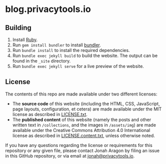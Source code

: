 # blog.privacytools.io

## Building

1. Install [Ruby](https://www.ruby-lang.org/en/documentation/installation/).
2. Run `gem install bundler` to install [bundler](https://bundler.io/).
3. Run `bundle install` to install the required dependencies.
4. Run `bundle exec jekyll build` to build the website. The output can be found in the `_site` directory.
5. Run `bundle exec jekyll serve` for a live preview of the website.

## License

The contents of this repo are made available under two different licenses:

 - The **source code** of this website (including the HTML, CSS, JavaScript, page layouts, configuration, et cetera) are made available under the MIT license as described in [LICENSE.txt](/LICENSE.txt).
 - The **published content** of this website (namely the posts and other written text in `/collections`, and the images in `/assets/img`) are made available under the Creative Commons Attribution 4.0 International license as described in [LICENSE.content.txt](/LICENSE.content.txt), unless otherwise noted.

If you have any questions regarding the license or requirements for this repository or any given file, please contact Jonah Aragon by filing an issue in this GitHub repository, or via email at [jonah@privacytools.io](mailto:).
